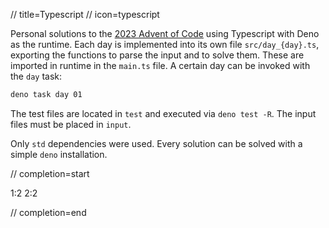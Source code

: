// title=Typescript
// icon=typescript

Personal solutions to the [2023 Advent of Code](https://adventofcode.com/2023) using Typescript with Deno as the runtime.
Each day is implemented into its own file `src/day_{day}.ts`, exporting the functions to parse the input and to solve them. These are imported in runtime in the `main.ts` file. A certain day can be invoked with the `day` task:

```sh
deno task day 01
```

The test files are located in `test` and executed via `deno test -R`. The input files must be placed in `input`.

Only `std` dependencies were used. Every solution can be solved with a simple `deno` installation.

// completion=start

1:2
2:2

// completion=end
